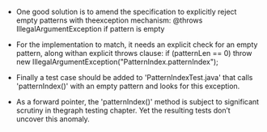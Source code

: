 - One good solution is to amend the specification to explicitly reject empty patterns with theexception mechanism:
@throws IllegalArgumentException if pattern is empty

- For the implementation to match, it needs an explicit check for an empty pattern, along withan explicit throws clause:
if (patternLen == 0) throw new IllegalArgumentException("PatternIndex.patternIndex");

- Finally a test case should be added to 'PatternIndexTest.java' that calls 'patternIndex()' with an empty pattern and looks for this exception.

- As a forward pointer, the 'patternIndex()' method is subject to significant scrutiny in thegraph testing chapter. Yet the resulting tests don’t uncover this anomaly.
